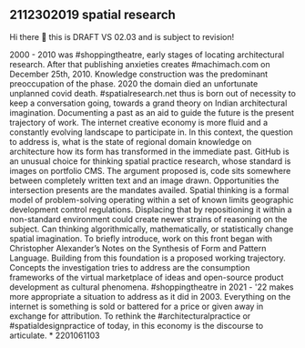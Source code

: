 ## 2112302019 spatial research

Hi there 👋 this is DRAFT VS 02.03 and is subject to revision!

2000 - 2010 was #shoppingtheatre, early stages of locating architectural research. 
After that publishing anxieties creates #machimach.com on December 25th, 2010. 
Knowledge construction was the predominant preoccupation of the phase. 
2020 the domain died an unfortunate unplanned covid death. 
#spatialresearch.net thus is born out of necessity to keep a conversation going, towards a grand theory on Indian architectural imagination. 
Documenting a past as an aid to guide the future is the present trajectory of work. 
The internet creative economy is more fluid and a constantly evolving landscape to participate in. 
In this context, the question to address is, what is the state of regional domain knowledge on architecture how its form has transformed in the immediate past. 
GitHub is an unusual choice for thinking spatial practice research, whose standard is images on portfolio CMS. 
The argument proposed is, code sits somewhere between completely written text and an image drawn. 
Opportunities the intersection presents are the mandates availed. 
Spatial thinking is a formal model of problem-solving operating within a set of known limits geographic development control regulations. 
Displacing that by repositioning it within a non-standard environment could create newer strains of reasoning on the subject. 
Can thinking algorithmically, mathematically, or statistically change spatial imagination. 
To briefly introduce, work on this front began with Christopher Alexander’s Notes on the Synthesis of Form and Pattern Language. 
Building from this foundation is a proposed working trajectory. 
Concepts the investigation tries to address are the consumption frameworks of the virtual marketplace of ideas and open-source product development as cultural phenomena. 
#shoppingtheatre in 2021 - '22 makes more appropriate a situation to address as it did in 2003. 
Everything on the internet is something is sold or battered for a price or given away in exchange for attribution. 
To rethink the #architecturalpractice or #spatialdesignpractice of today, in this economy is the discourse to articulate.
    * 2201061103